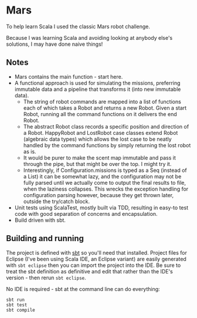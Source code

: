 # Mars

To help learn Scala I used the classic Mars robot challenge.

Because I was learning Scala and avoiding looking at anybody else's solutions, I may have done naive things!

## Notes

- Mars contains the main function - start here.
- A functional approach is used for simulating the missions, preferring immutable data and a pipeline that transforms it (into new immutable data).
    - The string of robot commands are mapped into a list of functions each of which takes a Robot and returns a new Robot. Given a start Robot, running all the command functions on it delivers the end Robot.
    - The abstract Robot class records a specific position and direction of a Robot. HappyRobot and LostRobot case classes extend Robot (algebraic data types) which allows the lost case to be neatly handled by the command functions by simply returning the lost robot as is.
    - It would be purer to make the scent map immutable and pass it through the pipe, but that might be over the top. I might try it.
    - Interestingly, if Configuration.missions is typed as a Seq (instead of a List) it can be somewhat lazy, and the configuration may not be fully parsed until we actually come to output the final results to file, when the laziness collapses. This wrecks the exception handling for configuration parsing however, because they get thrown later, outside the try/catch block.
- Unit tests using ScalaTest, mostly built via TDD, resulting in easy-to test code with good separation of concerns and encapsulation.
- Build driven with sbt.

## Building and running

The project is defined with [sbt](http://www.scala-sbt.org) so you'll need that installed. Project files for Eclipse (I've been using Scala IDE, an Eclipse variant) are easily generated with `sbt eclipse` then you can import the project into the IDE. Be sure to treat the sbt definition as definitive and edit that rather than the IDE's version - then rerun `sbt eclipse`.

No IDE is required - sbt at the command line can do everything:

    sbt run
    sbt test
    sbt compile